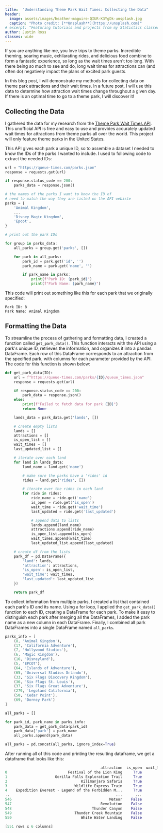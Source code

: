 ```yaml
---
title:  "Understanding Theme Park Wait Times: Collecting the Data"
header:
  image: assets/images/heather-maguire-QIUR-K3YgDk-unsplash.jpg
  caption: "Photo credit: [**Unsplash**](https://unsplash.com)"
# excerpt: "Featuring tutorials and projects from my Statistics classes at Brigham Young University."
author: Justin Ross
classes: wide
---
```


If you are anything like me, you love trips to theme parks. Incredible theming, soaring music, exhilarating rides, and delicious food combine to form a fantastic experience, so long as the wait times aren't too long. With there being so much to see and do, long wait times for attractions can (and often do) negatively impact the plans of excited park guests.

In this blog post, I will demonstrate my methods for collecting data on theme park attractions and their wait times. In a future post, I will use this data to determine how attraction wait times change throughout a given day. If there is an optimal time to go to a theme park, I will discover it!

## Collecting the Data

I gathered the data for my research from the [Theme Park Wait Times API](https://queue-times.com/en-US/pages/about). This unofficial API is free and easy to use and provides accurately updated wait times for attractions from theme parks all over the world. This project will only feature theme parks in the United States.

This API gives each park a unique ID, so to assemble a dataset I needed to know the IDs of the parks I wanted to include. I used to following code to extract the needed IDs:
```python
url = "https://queue-times.com/parks.json"
response = requests.get(url)

if response.status_code == 200:
    parks_data = response.json()

# the names of the parks I want to know the ID of
# need to match the way they are listed on the API webiste
parks = {
    'Animal Kingdom',
    ...
    'Disney Magic Kingdom',
    'Epcot',
}

# print out the park IDs

for group in parks_data:
    all_parks = group.get('parks', [])

    for park in all_parks:
        park_id = park.get('id', '')
        park_name = park.get('name', '')

        if park_name in parks:
            print(f"Park ID: {park_id}")
            print(f"Park Name: {park_name}")
```

This code will print out something like this for each park that we originally specified:

```
Park ID: 8
Park Name: Animal Kingdom
```

## Formatting the Data

To streamline the process of gathering and formatting data, I created a function called `get_park_data()`. This function interacts with the API using a park's unique ID, retrieves the information, and organizes it into a pandas DataFrame. Each row of this DataFrame corresponds to an attraction from the specified park, with columns for each parameter provided by the API. The code for this function is shown below:  

```python
def get_park_data(ID):
    url = f"https://queue-times.com/parks/{ID}/queue_times.json"
    response = requests.get(url)

    if response.status_code == 200:
        park_data = response.json()
    else:
        print(f"Failed to fetch data for park {ID}")
        return None

    lands_data = park_data.get('lands', [])

    # create empty lists
    lands = []
    attractions = []
    is_open_list = []
    wait_times = []
    last_updated_list = []

    # iterate over each land
    for land in lands_data:
        land_name = land.get('name')

        # make sure the parks have a 'rides' id
        rides = land.get('rides', [])

        # iterate over the rides in each land
        for ride in rides:
            ride_name = ride.get('name')
            is_open = ride.get('is_open')
            wait_time = ride.get('wait_time')
            last_updated = ride.get('last_updated')

            # append data to lists
            lands.append(land_name)
            attractions.append(ride_name)
            is_open_list.append(is_open)
            wait_times.append(wait_time)
            last_updated_list.append(last_updated)

    # create df from the lists
    park_df = pd.DataFrame({
        'land': lands,
        'attraction': attractions,
        'is_open': is_open_list,
        'wait_time': wait_times,
        'last_updated': last_updated_list
    })

    return park_df
```

To collect information from multiple parks, I created a list that contained each park's ID and its name. Using a for loop, I applied the `get_park_data()` function to each ID, creating a DataFrame for each park. To make it easy to distinguish each park after merging all the DataFrames, I added the park name as a new column in each DataFrame. Finally, I combined all park DataFrames into a single DataFrame named `all_parks`.

```python
parks_info = [
    (8, 'Animal Kingdom'),
    (17, 'California Adventure'),
    (7, 'Hollywood Studios'),
    (6, 'Magic Kingdom'),
    (16, 'Disneyland'),
    (5, 'EPCOT'),
    (64, 'Islands of Adventure'),
    (65, 'Universal Studios Orlando'),
    (33, 'Six Flags Discovery Kingdom'),
    (36, 'Six Flags St. Louis'),
    (37, 'Six Flags Great Adventure'),
    (279, 'Legoland California'),
    (50, 'Cedar Point'),
    (69, 'Dorney Park')
]

all_parks = []

for park_id, park_name in parks_info:
    park_data = get_park_data(park_id)
    park_data['park'] = park_name
    all_parks.append(park_data)

all_parks = pd.concat(all_parks, ignore_index=True)
```

After running all of this code and printing the resulting dataframe, we get a dataframe that looks like this:
```python
                                            attraction  is_open  wait_time              last_updated            park    land
0                            Festival of the Lion King     True          0 2023-10-30 14:11:34-06:00  Animal Kingdom  Africa
1                      Gorilla Falls Exploration Trail     True          0 2023-10-30 14:11:34-06:00  Animal Kingdom  Africa
2                                  Kilimanjaro Safaris     True          5 2023-10-30 14:11:34-06:00  Animal Kingdom  Africa
3                               Wildlife Express Train     True          0 2023-10-30 14:11:34-06:00  Animal Kingdom  Africa
4    Expedition Everest - Legend of the Forbidden M...     True         15 2023-10-30 14:11:34-06:00  Animal Kingdom    Asia
..                                                 ...      ...        ...                       ...             ...     ...
546                                             Meteor    False          0 2023-10-30 14:12:42-06:00     Dorney Park  Thrill
547                                         Revolution    False          0 2023-10-30 14:12:42-06:00     Dorney Park  Thrill
548                                     Thunder Canyon    False          0 2023-10-30 14:12:42-06:00     Dorney Park  Thrill
549                             Thunder Creek Mountain    False          0 2023-10-30 14:12:42-06:00     Dorney Park  Thrill
550                                White Water Landing    False          0 2023-10-30 14:12:42-06:00     Dorney Park  Thrill

[551 rows x 6 columns]
```







